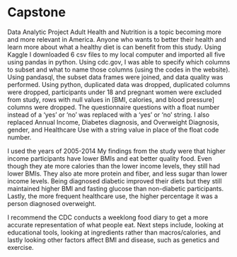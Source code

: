 # Capstone
Data Analytic Project
Adult Health and Nutrition is a topic becoming more and more relevant in America. Anyone who wants to better their health and learn more about what a healthy diet is can benefit from this study. Using Kaggle I downloaded 6 csv files to my local computer and imported all five using pandas in python. Using cdc.gov, I was able to specify which columns to subset and what to name those columns (using the codes in the website). Using pandasql, the subset data frames were joined, and data quality was performed. Using python, duplicated data was dropped, duplicated columns were dropped, participants under 18 and pregnant women were excluded from study, rows with null values in [BMI, calories, and blood pressure] columns were dropped. The questionnaire questions with a float number instead of a ‘yes’ or ‘no’ was replaced with a ‘yes’ or ‘no’ string. I also replaced Annual Income, Diabetes diagnosis, and Overweight Diagnosis, gender, and Healthcare Use with a string value in place of the float code number.

I used the years of 2005-2014 My findings from the study were that higher income participants have lower BMIs and eat better quality food. Even though they ate more calories than the lower income levels, they still had lower BMIs. They also ate more protein and fiber, and less sugar than lower income levels. Being diagnosed diabetic improved their diets but they still maintained higher BMI and fasting glucose than non-diabetic participants. Lastly, the more frequent healthcare use, the higher percentage it was a person diagnosed overweight. 

I recommend the CDC conducts a weeklong food diary to get a more accurate representation of what people eat. Next steps include, looking at educational tools, looking at ingredients rather than macros/calories, and lastly looking other factors affect BMI and disease, such as genetics and exercise. 
